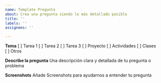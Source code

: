 ```yaml
---
name: Template Pregunta
about: Crea una pregunta siendo lo más detallado posible
title: ''
labels: ''
assignees: ''

---
```


**Tema**
[ ] Tarea 1
[ ] Tarea 2
[ ] Tarea 3
[ ] Proyecto
[ ] Actividades
[ ] Clases
[ ] Otros

**Describe la pregunta**
Una descripción clara y detallada de tu pregunta o problema

**Screenshots**
Añade Screenshots para ayudarnos a entender tu pregunta

